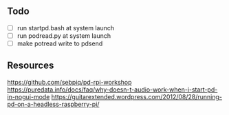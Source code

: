 ## Todo
- [ ] run startpd.bash at system launch
- [ ] run podread.py at system launch
- [ ] make potread write to pdsend

## Resources
https://github.com/sebpiq/pd-rpi-workshop
https://puredata.info/docs/faq/why-doesn-t-audio-work-when-i-start-pd-in-nogui-mode
https://guitarextended.wordpress.com/2012/08/28/running-pd-on-a-headless-raspberry-pi/

